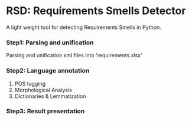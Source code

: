 # RSD: Requirements Smells Detector
A light weight tool for detecting Requirements Smells in Python.


### Step1: Parsing and unification
Parsing and unification xml files into 'requirements.xlsx'


### Step2: Language annotation
1. POS tagging
2. Morphological Analysis
3. Dictionaries & Lemmatization

### Step3: Result presentation
